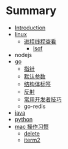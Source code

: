 # Summary

* [Introduction](README.md)
* [linux](linux.md)
  * [进程线程查看](linux/jin-cheng-xian-cheng-cha-kan.md)
    * [lsof](linux/jin-cheng-xian-cheng-cha-kan/lsof.md)
* nodejs
* [go](go.md)
  * [指针](go/zhi-zhen.md)
  * [默认参数](go/mo-ren-can-shu.md)
  * [结构体标签](go/jie-gou-ti-biao-qian.md)
  * [反射](go/fan-she.md)
  * [常用开发者技巧](go/chang-yong-kai-fa-zhe-ji-qiao.md)
  * go-redis
* [java ](java.md)
* [python](python.md)
* [mac 操作习惯](mac-cao-zuo-xi-guan.md)
  * [delete](mac-cao-zuo-xi-guan/delete.md)
  * [iterm2](mac-cao-zuo-xi-guan/iterm2.md)

